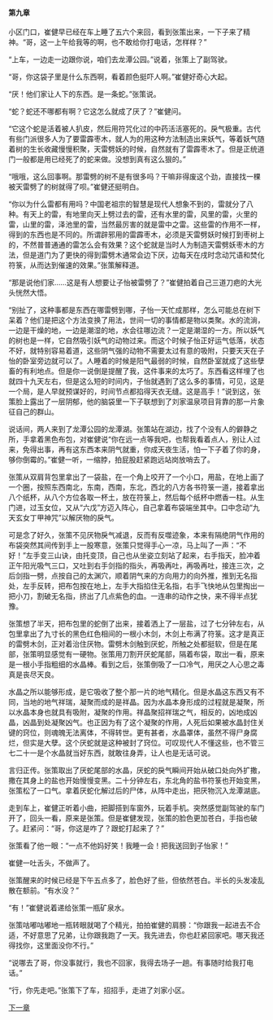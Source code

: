 #### 第九章

小区门口，崔健早已经在车上睡了五六个来回，看到张策出来，一下子来了精神。“哥，这一上午给我等的啊，也不敢给你打电话，怎样样？”

“上车，一边走一边跟你说，咱们去龙潭公园。”说着，张策上了副驾驶。

“哥，你这袋子里是什么东西啊，看着颜色挺吓人啊。”崔健好奇心大起。

“厌！他们家让人下的东西。是一条蛇。”张策说。

“蛇？蛇还不哪都有啊？它这怎么就成了厌了？”崔健问。

“它这个蛇是活着被人扒皮，然后用符咒化过的中药活活塞死的。戾气极重。古代有些门派很多人为了要雷霹枣木，就人为的用这种方法制造出来妖气，等着妖气随着树的生长收藏慢慢积聚，天雷劈妖的时候，自然就有了雷霹枣木了。但是正统道门一般都是用已经死了的蛇来做。没想到真有这么狠的。”

“哦哦，这么回事啊。那雷劈的树不是有很多吗？干嘛非得废这个劲，直接找一棵被天雷劈了的树就得了呗。”崔健还挺明白。

“你以为什么雷都有用吗？中国老祖宗的智慧是现代人想象不到的，雷就分了八种。有天上的雷，有地里向天上劈过去的雷，还有水里的雷，风里的雷，火里的雷，山里的雷，泽池里的雷，当然最厉害的就是雷中之雷。这些雷的作用不一样，得到的东西也是不同的。所谓辟邪用的雷霹枣木，必须是天雷劈妖时候打到枣树上的，不然普普通通的雷怎么会有效果？这个蛇就是当时人为制造天雷劈妖枣木的方法，但是道门为了更快的得到雷劈木通常会边下厌，边每天在戌时念动咒语和焚化符箓，从而达到催速的效果。”张策解释道。

“那是说他们家……这是有人想要让子怡被雷劈了？”崔健拍着自己三道刀疤的大光头恍然大悟。

“别扯了，这种事都是东西在哪雷劈到哪，子怡一天忙成那样，怎么可能总在树下呆着？他们是把这个方法变换了用法，世间一切的事情都是物以类聚。水的流淌，一边是干燥的地，一边是潮湿的地，水会往哪边流？一定是潮湿的一方。所以妖气的树也是一样，它自然吸引妖气的动物过来。而这个时候子怡正好运气低落，状态不好，就特别容易着道，这些阴气强的动物不需要太过有意的吸附，只要天天在子怡的卧室旁边就可以了。人睡着的时候是阳气最弱的时候，自然卧室就成了这些孽畜的有利地点。但是你一说倒是提醒了我，这件事来的太巧了。东西看这样埋了也就四十九天左右，但是这么短的时间内，子怡就遇到了这么多的事情，可见，这是一个局，是人早就预谋好的，时间节点都掐得天衣无缝。这是高手！”说到这，张策脸上露出了一层阴郁，他的脑袋里一下子联想到了刘家温泉项目背靠的那一片象征自己的群山。

说话间，两人来到了龙潭公园的龙潭湖。张策站在湖边，找了个没有人的僻静之所，手拿着黑色布包，对崔健说“你在远一点等我吧，也帮我看着点人，别让人过来，免得出事，再有这东西本来阴气就重，你成天夜生活，怕一下子着了你的身，够你倒霉的。”崔健一听，一缩脖，拍屁股赶紧跑远站岗放哨去了。

张策从双肩背包里拿出了一袋盐，在一个角上咬开了一个小口，用盐，在地上画了一个圈，按照东西南北，东南，西南，东北，西北的八方各书符箓一道，接着拿出八个纸杯，从八个方位各取一杯土，放在符箓上，然后每个纸杯中燃香一柱。从生门进，过玉女位，又从“六戊”方迈入阵心，自己拿着布袋端坐其中。口中念动“九天玄女丁甲神咒”以解厌物的戾气。

可是念了好久，张策不见厌物戾气减退，反而有反噬迹象，本来有隔绝阴气作用的布袋突然其间传到手上一股寒意，张策只觉得手心一凉，马上叫了一声：“不好！”左手变三山诀，由托变顶，自己也从坐姿立刻站了起来，右手指天，脸冲着正午阳光吸气三口，又吐到右手剑指的指头，再吸再吐，再吸再吐，接连三次，之后剑指一劈，点按自己的太渊穴，顺着阴气来的方向用力的向外推，推到无名指处，左手反转，把布包按在地上，左手大指掐住无名指，右手飞快地从包里掏出一把小刀，割破无名指，挤出了几点紫色的血。一连串的动作之快，来不得半点犹豫。

张策想了半天，把布包里的蛇倒了出来，接着洒上了一层盐，过了七分钟左右，从包里拿出了九寸长的黑色红色相间的一根小木剑，木剑上布满了符箓。这才是真正的雷劈木剑，正对着治住厌物。雷劈木剑触到厌蛇，所触之处都挺软，但是在尾部，张策明显感觉有一硬物。张策用刀割开厌蛇尾部，隔着布袋，取出一看，原来是一根小手指粗细的水晶棒。看到之后，张策倒吸了一口冷气，用厌之人心思之毒真是丧尽天良。

水晶之所以能够形成，是它吸收了整个那一片的地气精化。但是水晶这东西又有不同，当地的地气祥瑞，凝聚而成的是祥晶。因为水晶本身形成的过程就是凝聚，所以水晶本身也就具有吸附，凝聚的作用。祥晶聚招祥瑞之气，相反的，凶地成凶晶，凶晶到处凝聚凶气。也正因为有了这个凝聚的作用，人死后如果被水晶封住关键的窍位，则魂魄无法离体，不得转世。更有甚者，水晶罩体，虽然不得尸身腐烂，但实是大孽。这个厌蛇就是这种被封了窍位。可叹现代人不懂这些，也不管三七二十一是个水晶就当好东西，就敢往身弄，让人也是无话可说。

言归正传。张策取出了厌蛇尾部的水晶，厌蛇的戾气瞬间开始从破口处向外扩撒，撒在其身上的盐也开始慢慢变黑。二十分钟左右，东北角的盐书符箓也开始变黑，张策松了一口气。拿着厌蛇化解过后的尸体，从阵中走出，把厌物沉入龙潭湖底。

走到车上，崔健正听着小曲，把脚搭到车窗外，玩着手机。突然感觉副驾驶的车门开了，回头一看，原来是张策。但是崔健发现，张策的脸色更加苍白，手指也破了。赶紧问：“哥，你这是咋了？跟蛇打起来了？”

张策看了他一眼：“一点不他妈好笑！我睡一会！把我送回到子怡家！”

崔健一吐舌头，不做声了。

张策醒来的时候已经是下午五点多了，脸色好了些，但依然苍白。半长的头发凌乱散在额前。“有水没？”

“有！”崔健说着递给张策一瓶矿泉水。

张策咕嘟咕嘟地一瓶转眼就喝了个精光，拍拍崔健的肩膀：“你跟我一起进去不合适，不好意思了兄弟，让你跟我跑了一天。我先进去，你也赶紧回家吧。哪天我还得找你，这里面没你不行。”

“说哪去了哥，你没事就行，我也不回家，我得去场子一趟。有事随时给我打电话。”

“行，你先走吧。”张策下了车，招招手，走进了刘家小区。

[下一章](第十章.md)
